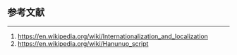 ## 参考文献

---

1. https://en.wikipedia.org/wiki/Internationalization_and_localization
2. https://en.wikipedia.org/wiki/Hanunuo_script

